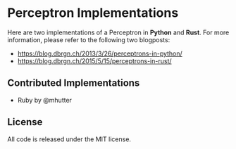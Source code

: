 # Perceptron Implementations

Here are two implementations of a Perceptron in **Python** and **Rust**. For
more information, please refer to the following two blogposts:

- https://blog.dbrgn.ch/2013/3/26/perceptrons-in-python/
- https://blog.dbrgn.ch/2015/5/15/perceptrons-in-rust/

## Contributed Implementations

- Ruby by @mhutter

## License

All code is released under the MIT license.
